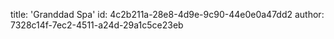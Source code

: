 title: 'Granddad Spa'
id: 4c2b211a-28e8-4d9e-9c90-44e0e0a47dd2
author: 7328c14f-7ec2-4511-a24d-29a1c5ce23eb
